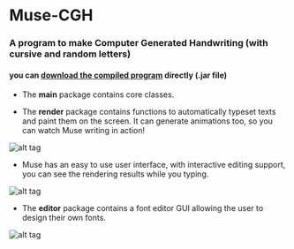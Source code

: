 # Muse-CGH
### A program to make Computer Generated Handwriting (with cursive and random letters)

#### you can [download the compiled program](https://github.com/MrVPlussOne/Muse-CGH/blob/master/Muse.zip) directly (.jar file)

* The **main** package contains core classes.


* The **render** package contains functions to automatically typeset texts and paint them on the screen. It can generate animations too, so you can watch Muse writing in action!

![alt tag](https://github.com/MrVPlussOne/Muse-CGH/blob/master/Sample.png)


* Muse has an easy to use user interface, with interactive editing support, you can see the rendering results while you typing.

![alt tag](https://github.com/MrVPlussOne/Muse-CGH/blob/master/Interactive.png)


* The **editor** package contains a font editor GUI allowing the user to design their own fonts.

![alt tag](https://github.com/MrVPlussOne/Muse-CGH/blob/master/Editor_Screenshot.png)
